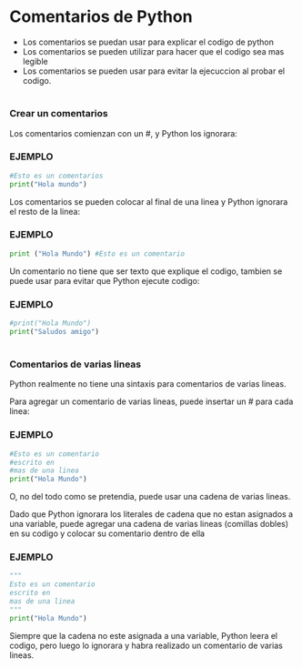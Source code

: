 # Comentarios de Python

- Los comentarios se puedan usar para explicar el codigo de python
- Los comentarios se pueden utilizar para hacer que el codigo sea mas legible
- Los comentarios se pueden usar para evitar la ejecuccion al probar el codigo.

#

### Crear un comentarios

Los comentarios comienzan con un #, y Python los ignorara:

### EJEMPLO

```python
#Esto es un comentarios
print("Hola mundo")
```

Los comentarios se pueden colocar al final de una linea y Python ignorara el resto de la linea:

### EJEMPLO

```python
print ("Hola Mundo") #Esto es un comentario
```

Un comentario no tiene que ser texto que explique el codigo, tambien se puede usar para evitar que Python ejecute codigo:

### EJEMPLO

```python
#print("Hola Mundo")
print("Saludos amigo")
```

#

### Comentarios de varias lineas

Python realmente no tiene una sintaxis para comentarios de varias lineas.

Para agregar un comentario de varias lineas, puede insertar un # para cada linea:

### EJEMPLO

```python
#Esto es un comentario
#escrito en
#mas de una linea
print("Hola Mundo")
```

O, no del todo como se pretendia, puede usar una cadena de varias lineas.

Dado que Python ignorara los literales de cadena que no estan asignados a una variable, puede agregar una cadena de varias lineas (comillas dobles) en su codigo y colocar su comentario dentro de ella

### EJEMPLO

```python
"""
Esto es un comentario
escrito en
mas de una linea
"""
print("Hola Mundo")
```

Siempre que la cadena no este asignada a una variable, Python leera el codigo, pero luego lo ignorara y habra realizado un comentario de varias lineas.
